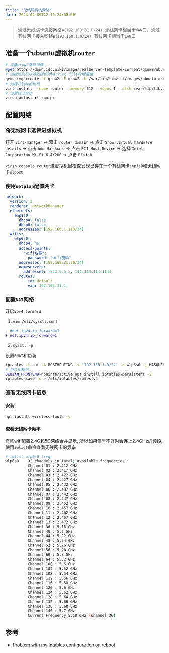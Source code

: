 ```yaml
---
title: "无线转有线网络"
date: 2024-04-09T22:16:24+08:00
---
```


> 通过无线网卡连接网络`A(192.168.31.0/24)`, 无线网卡相当于`WAN`口，通过有线网卡接入网络`B(192.168.1.0/24)`, 有线网卡相当于`LAN`口

## 准备一个ubuntu虚拟机`router`

```bash
# 准备qcow2基础镜像
wget https://down.idc.wiki/Image/realServer-Template/current/qcow2/ubuntu22.qcow2 -O /var/lib/libvirt/images/ubuntu.qcow2
# 创建虚拟机以基础镜像为backing file的增量盘
qemu-img create -f qcow2 -F qcow2 -b /var/lib/libvirt/images/ubuntu.qcow2 /var/lib/libvirt/disks/router.qcow2 20G
# 创建并启动虚拟机
virt-install --name router --memory 512 --vcpus 1 --disk /var/lib/libvirt/disks/router.qcow2,bus=sata --import --os-variant ubuntu22.10 --network bridge=br0 --noautoconsole
# 设置自动启动
virsh autostart router
```

## 配置网络

### 将无线网卡透传进虚拟机

打开 `virt-manager` -> 双击 `router domain` -> 点击 `Show virtual hardware details` -> 点击 `Add Hardware` -> 点击 `PCI Host Device` -> 选择 `Intel Corporation Wi-Fi 6 AX200` -> 点击 `Finish`

`virsh console router`进虚拟机里检查发现已存在一个有线网卡`enp1s0`和无线网卡`wlp6s0`

### 使用`netplan`配置网卡

```yaml
network:
  version: 2
  renderer: NetworkManager
  ethernets:
    enp1s0:
      dhcp4: false
      dhcp6: false
      addresses: [192.168.1.110/24]
  wifis:
    wlp6s0:
      dhcp4: no
      access-points:
        "wifi名称":
          password: "wifi密码"
      addresses: [192.168.31.88/24]
      nameservers:
        addresses: [223.5.5.5, 114.114.114.114]
      routes:
        - to: default
          via: 192.168.31.1
```

### 配置`NAT`网络

开启`ipv4 forward`

1. `vim /etc/sysctl.conf`

```diff
- #net.ipv4.ip_forward=1
+ net.ipv4.ip_forward=1
```

2. `sysctl -p`

设置`SNAT`和伪装

```bash
iptables -t nat -A POSTROUTING -s '192.168.1.0/24' -o wlp6s0 -j MASQUERADE
# 持久化规则
DEBIAN_FRONTEND=noninteractive apt install iptables-persistent -y
iptables-save -c > /etc/iptables/rules.v4
```

### 查看无线网卡信息

#### 安装

```bash
apt install wireless-tools -y
```

#### 查看无线网卡频率

有些wifi配置2.4G和5G网络合并显示, 所以如果信号不好时会连上2.4GHz的频段, 使用`iwlist`命令查看无线网卡的频率

```bash
# iwlist wlp6s0 freq
wlp6s0    32 channels in total; available frequencies :
          Channel 01 : 2.412 GHz
          Channel 02 : 2.417 GHz
          Channel 03 : 2.422 GHz
          Channel 04 : 2.427 GHz
          Channel 05 : 2.432 GHz
          Channel 06 : 2.437 GHz
          Channel 07 : 2.442 GHz
          Channel 08 : 2.447 GHz
          Channel 09 : 2.452 GHz
          Channel 10 : 2.457 GHz
          Channel 11 : 2.462 GHz
          Channel 12 : 2.467 GHz
          Channel 13 : 2.472 GHz
          Channel 36 : 5.18 GHz
          Channel 40 : 5.2 GHz
          Channel 44 : 5.22 GHz
          Channel 48 : 5.24 GHz
          Channel 52 : 5.26 GHz
          Channel 56 : 5.28 GHz
          Channel 60 : 5.3 GHz
          Channel 64 : 5.32 GHz
          Channel 100 : 5.5 GHz
          Channel 104 : 5.52 GHz
          Channel 108 : 5.54 GHz
          Channel 112 : 5.56 GHz
          Channel 116 : 5.58 GHz
          Channel 120 : 5.6 GHz
          Channel 124 : 5.62 GHz
          Channel 128 : 5.64 GHz
          Channel 132 : 5.66 GHz
          Channel 136 : 5.68 GHz
          Channel 140 : 5.7 GHz
          Current Frequency:5.18 GHz (Channel 36)
```

## 参考

- [Problem with my iptables configuration on reboot](https://askubuntu.com/questions/1452706/problem-with-my-iptables-configuration-on-reboot)



